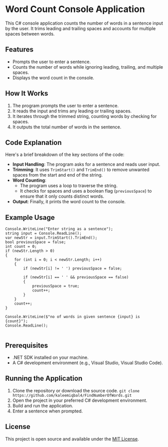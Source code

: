 # Word Count Console Application

This C# console application counts the number of words in a sentence input by the user. It trims leading and trailing spaces and accounts for multiple spaces between words.

## Features

- Prompts the user to enter a sentence.
- Counts the number of words while ignoring leading, trailing, and multiple spaces.
- Displays the word count in the console.

## How It Works

1. The program prompts the user to enter a sentence.
2. It reads the input and trims any leading or trailing spaces.
3. It iterates through the trimmed string, counting words by checking for spaces.
4. It outputs the total number of words in the sentence.

## Code Explanation

Here's a brief breakdown of the key sections of the code:

- **Input Handling**: The program asks for a sentence and reads user input.
- **Trimming**: It uses `TrimStart()` and `TrimEnd()` to remove unwanted spaces from the start and end of the string.
- **Word Counting**:
  - The program uses a loop to traverse the string.
  - It checks for spaces and uses a boolean flag (`previousSpace`) to ensure that it only counts distinct words.
- **Output**: Finally, it prints the word count to the console.

## Example Usage

```
Console.WriteLine("Enter string as a sentence");
string input = Console.ReadLine();
var newStr = input.TrimStart().TrimEnd();
bool previousSpace = false;
int count = 0;
if (newStr.Length > 0)
{
    for (int i = 0; i < newStr.Length; i++)
    {
        if (newStr[i] != ' ') previousSpace = false;

        if (newStr[i] == ' ' && previousSpace == false)
        {
            previousSpace = true;
            count++;
        }
    }
    count++;
}

Console.WriteLine($"no of words in given sentence {input} is {count}");
Console.ReadLine();


```

## Prerequisites

- .NET SDK installed on your machine.
- A C# development environment (e.g., Visual Studio, Visual Studio Code).

## Running the Application

1. Clone the repository or download the source code.
   `git clone https://github.com/kaleemiqbal4/FindNumberOfWords.git`
2. Open the project in your preferred C# development environment.
3. Build and run the application.
4. Enter a sentence when prompted.

## License

This project is open source and available under the [MIT License](LICENSE).
